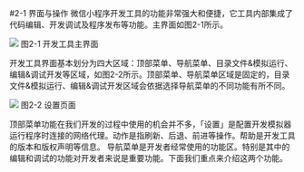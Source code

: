 #2-1 界面与操作
微信小程序开发工具的功能非常强大和便捷，它工具内部集成了代码编辑、开发调试及程序发布等功能。主界面如图2-1所示。

![](/assets/图1-9.png)
图2-1 开发工具主界面

开发工具界面基本划分为四大区域：顶部菜单、导航菜单、目录文件&模拟运行、编辑&调试开发等区域，如图2-2所示。顶部菜单、导航菜单区域是固定的，目录文件&模拟运行、编辑&调试开发区域会依据选择导航菜单的不同功能有所不同。

![](/assets/图2-2.png)
图2-2 设置页面

顶部菜单功能在我们开发的过程中使用的机会并不多，「设置」是配置开发模拟器运行程序时连接的网络代理。动作是指刷新、后退、前进等操作。帮助是开发工具的版本和版权声明等信息。
导航菜单是开发者经常使用的功能区。特别是其中的编辑和调试的功能对开发者来说是重要功能。下面我们重点来介绍这两个功能。